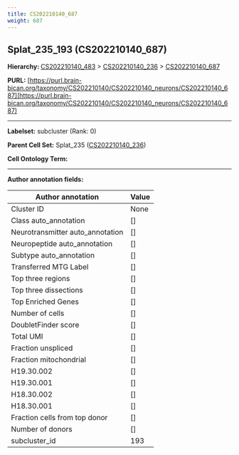 ```yaml
---
title: CS202210140_687
weight: 687
---
```

## Splat_235_193 (CS202210140_687)
<b>Hierarchy: </b>
[CS202210140_483](../CS202210140_483) >
[CS202210140_236](../CS202210140_236) >
[CS202210140_687](../CS202210140_687)

**PURL:** [https://purl.brain-bican.org/taxonomy/CS202210140/CS202210140_neurons/CS202210140_687](https://purl.brain-bican.org/taxonomy/CS202210140/CS202210140_neurons/CS202210140_687)

---


**Labelset:** subcluster (Rank: 0)

**Parent Cell Set:** Splat_235 ([CS202210140_236](../CS202210140_236))



**Cell Ontology Term:** 

[MARKER GENES.]: #


---

[TRANSFERRED ANNOTATIONS.]: #


[AUTHOR ANNOTATION FIELDS.]: #


**Author annotation fields:**

| Author annotation | Value |
|-------------------|-------|
|Cluster ID|None|
|Class auto_annotation|[]|
|Neurotransmitter auto_annotation|[]|
|Neuropeptide auto_annotation|[]|
|Subtype auto_annotation|[]|
|Transferred MTG Label|[]|
|Top three regions|[]|
|Top three dissections|[]|
|Top Enriched Genes|[]|
|Number of cells|[]|
|DoubletFinder score|[]|
|Total UMI|[]|
|Fraction unspliced|[]|
|Fraction mitochondrial|[]|
|H19.30.002|[]|
|H19.30.001|[]|
|H18.30.002|[]|
|H18.30.001|[]|
|Fraction cells from top donor|[]|
|Number of donors|[]|
|subcluster_id|193|

